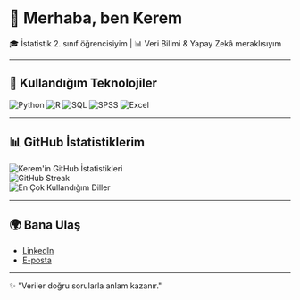 # 👋 Merhaba, ben Kerem

🎓 İstatistik 2. sınıf öğrencisiyim | 📊 Veri Bilimi & Yapay Zekâ meraklısıyım  

---

## 🚀 Kullandığım Teknolojiler  

![Python](https://img.shields.io/badge/Python-3776AB?style=for-the-badge&logo=python&logoColor=white) 
![R](https://img.shields.io/badge/R-276DC3?style=for-the-badge&logo=r&logoColor=white) 
![SQL](https://img.shields.io/badge/SQL-4479A1?style=for-the-badge&logo=mysql&logoColor=white) 
![SPSS](https://img.shields.io/badge/SPSS-004B87?style=for-the-badge&logo=ibm&logoColor=white) 
![Excel](https://img.shields.io/badge/Excel-217346?style=for-the-badge&logo=microsoft-excel&logoColor=white)


---

## 📊 GitHub İstatistiklerim  

![Kerem'in GitHub İstatistikleri](https://github-readme-stats.vercel.app/api?username=Kerem-Web&show_icons=true&theme=tokyonight)  
![GitHub Streak](https://streak-stats.demolab.com?user=Kerem-Web&theme=tokyonight&hide_border=true)  
![En Çok Kullandığım Diller](https://github-readme-stats.vercel.app/api/top-langs/?username=Kerem-Web&layout=compact&theme=tokyonight)  

---

## 🌍 Bana Ulaş  
- [LinkedIn](https://www.linkedin.com/in/kerem-sefa-atalan-bb5b42384/)  
- [E-posta](mailto:katalan331@gmail.com)

---

✨ "Veriler doğru sorularla anlam kazanır."
